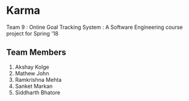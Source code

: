 # Karma
Team 9 : Online Goal Tracking System : A Software Engineering course project for Spring '18

## Team Members
1. Akshay Kolge
2. Mathew John
3. Ramkrishna Mehta
4. Sanket Markan
5. Siddharth Bhatore
